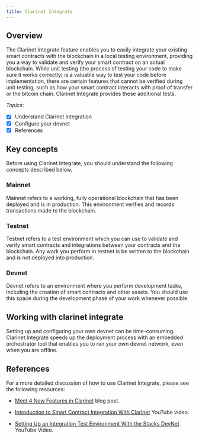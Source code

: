 ```yaml
---
title: Clarinet Integrate
---
```


## Overview

The Clarinet Integrate feature enables you to easily integrate your existing smart contracts with the blockchain in a local testing environment, providing you a way to validate and verify your smart contract on an actual blockchain. While unit testing (the process of testing your code to make sure it works correctly) is a valuable way to test your code before implementation, there are certain features that cannot be verified during unit testing, such as how your smart contract interacts with proof of transfer or the bitcoin chain. Clarinet Integrate provides these additional tests.

*Topics*:

- [x] Understand Clarinet integration
- [x] Configure your devnet
- [x] References

## Key concepts

Before using Clarinet Integrate, you should understand the following concepts described below.

### Mainnet

Mainnet refers to a working, fully operational blockchain that has been deployed and is in production. This environment verifies and records transactions made to the blockchain.

### Testnet

Testnet refers to a test environment which you can use to validate and verify smart contracts and integrations between your contracts and the blockchain. Any work you perform in testnet is be written to the blockchain and is not deployed into production.

### Devnet

Devnet refers to an environment where you perform development tasks, including the creation of smart contracts and other assets. You should use this space during the development phase of your work whenever possible.

## Working with clarinet integrate

Setting up and configuring your own devnet can be time-consuming. Clarinet Integrate speeds up the deployment process with an embedded orchestrator tool that enables you to run your own devnet network, even when you are offline.

## References

For a more detailed discussion of how to use Clarinet Integrate, please see the following resources:

- [Meet 4 New Features in Clarinet](https://www.hiro.so/blog/meet-4-new-features-in-clarinet) blog post.

- [Introduction to Smart Contract Integration With Clarinet](https://www.youtube.com/watch?v=or01j0a9MUo&list=PL5Ujm489LoJaAz9kUJm8lYUWdGJ2AnQTb&index=12) YouTube video.

- [Setting Up an Integration Test Environment With the Stacks DevNet](https://www.youtube.com/watch?v=4V0hcuOq47I&list=PL5Ujm489LoJaAz9kUJm8lYUWdGJ2AnQTb&index=14) YouTube Video.
